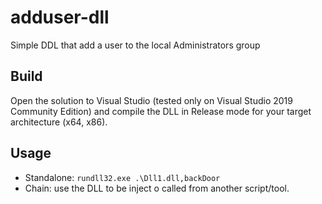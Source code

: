 # adduser-dll
Simple DDL that add a user to the local Administrators group

## Build

Open the solution to Visual Studio (tested only on Visual Studio 2019 Community Edition) and compile the DLL in Release mode for your target architecture (x64, x86).

## Usage

* Standalone: `rundll32.exe .\Dll1.dll,backDoor`
* Chain: use the DLL to be inject o called from another script/tool.
